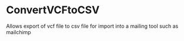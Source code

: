 # ConvertVCFtoCSV
Allows export of vcf file to csv file for import into a mailing tool such as mailchimp
